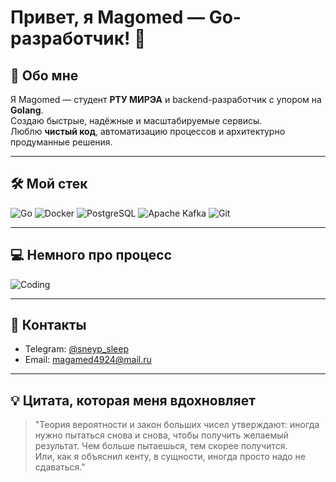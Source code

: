 # Привет, я Magomed — Go-разработчик! 🚀

## 👋 Обо мне
Я Magomed — студент **РТУ МИРЭА** и backend-разработчик с упором на **Golang**.  
Создаю быстрые, надёжные и масштабируемые сервисы.  
Люблю **чистый код**, автоматизацию процессов и архитектурно продуманные решения.

---

## 🛠️ Мой стек
![Go](https://img.shields.io/badge/-Golang-00ADD8?logo=go&logoColor=white&style=for-the-badge)
![Docker](https://img.shields.io/badge/-Docker-2496ED?logo=docker&logoColor=white&style=for-the-badge)
![PostgreSQL](https://img.shields.io/badge/-PostgreSQL-336791?logo=postgresql&logoColor=white&style=for-the-badge)
![Apache Kafka](https://img.shields.io/badge/-Kafka-231F20?logo=apachekafka&logoColor=white&style=for-the-badge)
![Git](https://img.shields.io/badge/-Git-F05032?logo=git&logoColor=white&style=for-the-badge)

---

## 💻 Немного про процесс
<!-- Можно заменить на свою гифку -->
![Coding](https://media.giphy.com/media/v1.Y2lkPTc5MGI3NjExZ2NwYTIwcW5zbnJpdnJldGhmNmNtbzhmbHYybHFyb3V5Y2dxcndnbSZlcD12MV9naWZzX3NlYXJjaCZjdD1n/G2cpDFcKzAPMScb0MC/giphy.gif)

---

## 📧 Контакты
- Telegram: [@sneyp_sleep](https://t.me/sneyp_sleep)  
- Email: [magamed4924@mail.ru](mailto:magamed4924@mail.ru)

---

## 💡 Цитата, которая меня вдохновляет
> "Теория вероятности и закон больших чисел утверждают: иногда нужно пытаться снова и снова, чтобы получить желаемый результат. Чем больше пытаешься, тем скорее получится.  
> Или, как я объяснил кенту, в сущности, иногда просто надо не сдаваться."
